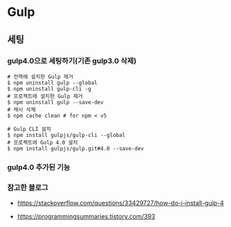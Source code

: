 # Gulp

## 세팅

### gulp4.0으로 세팅하기(기존 gulp3.0 삭제)

```
# 전역에 설치한 Gulp 제거
$ npm uninstall gulp --global
$ npm uninstall gulp-cli -g
# 프로젝트에 설치한 Gulp 제거
$ npm uninstall gulp --save-dev
# 캐시 삭제
$ npm cache clean # for npm < v5

# Gulp CLI 설치
$ npm install gulpjs/gulp-cli --global
# 프로젝트에 Gulp 4.0 설치
$ npm install gulpjs/gulp.git#4.0 --save-dev
```

### gulp4.0 추가된 기능

### 참고한 블로그

- https://stackoverflow.com/questions/33429727/how-do-i-install-gulp-4

- https://programmingsummaries.tistory.com/393